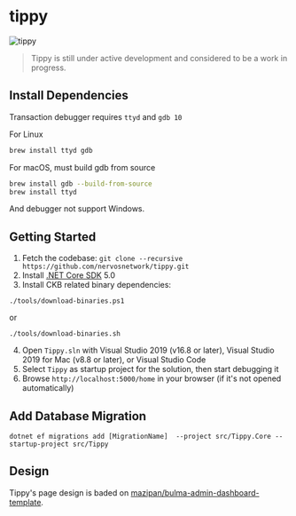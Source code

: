 # tippy

![tippy](https://github.com/nervosnetwork/tippy/workflows/tippy/badge.svg)

> Tippy is still under active development and considered to be a work in progress.

## Install Dependencies

Transaction debugger requires `ttyd` and `gdb 10`

For Linux

```bash
brew install ttyd gdb
```

For macOS, must build gdb from source

```bash
brew install gdb --build-from-source
brew install ttyd
```

And debugger not support Windows.

## Getting Started

1. Fetch the codebase: `git clone --recursive https://github.com/nervosnetwork/tippy.git`
2. Install [.NET Core SDK](https://www.microsoft.com/net/download) 5.0
3. Install CKB related binary dependencies:
  ```shell
  ./tools/download-binaries.ps1
  ```
  or
  ```shell
  ./tools/download-binaries.sh
  ```
4. Open `Tippy.sln` with Visual Studio 2019 (v16.8 or later), Visual Studio 2019 for Mac (v8.8 or later), or Visual Studio Code
5. Select `Tippy` as startup project for the solution, then start debugging it
6. Browse `http://localhost:5000/home` in your browser (if it's not opened automatically)

## Add Database Migration

```shell
dotnet ef migrations add [MigrationName]  --project src/Tippy.Core --startup-project src/Tippy
```

## Design

Tippy's page design is baded on [mazipan/bulma-admin-dashboard-template](https://github.com/mazipan/bulma-admin-dashboard-template).
